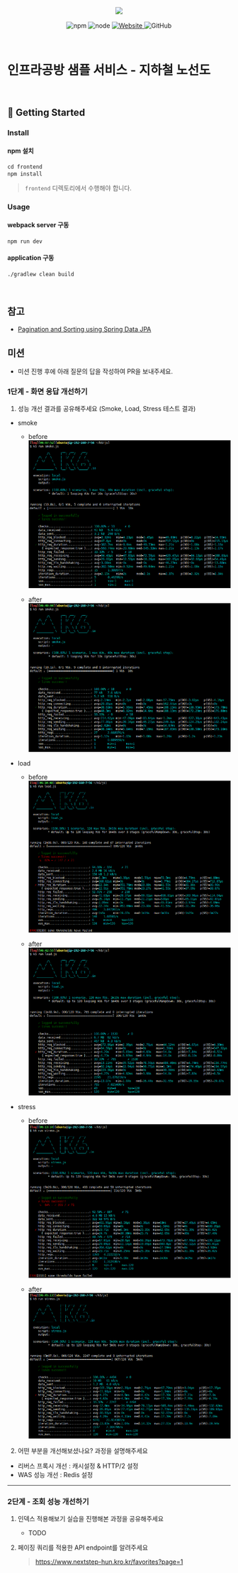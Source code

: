 <p align="center">
    <img width="200px;" src="https://raw.githubusercontent.com/woowacourse/atdd-subway-admin-frontend/master/images/main_logo.png"/>
</p>
<p align="center">
  <img alt="npm" src="https://img.shields.io/badge/npm-%3E%3D%205.5.0-blue">
  <img alt="node" src="https://img.shields.io/badge/node-%3E%3D%209.3.0-blue">
  <a href="https://edu.nextstep.camp/c/R89PYi5H" alt="nextstep atdd">
    <img alt="Website" src="https://img.shields.io/website?url=https%3A%2F%2Fedu.nextstep.camp%2Fc%2FR89PYi5H">
  </a>
  <img alt="GitHub" src="https://img.shields.io/github/license/next-step/atdd-subway-service">
</p>

<br>

# 인프라공방 샘플 서비스 - 지하철 노선도

<br>

## 🚀 Getting Started

### Install
#### npm 설치
```
cd frontend
npm install
```
> `frontend` 디렉토리에서 수행해야 합니다.

### Usage
#### webpack server 구동
```
npm run dev
```
#### application 구동
```
./gradlew clean build
```
<br>

## 참고
- [Pagination and Sorting using Spring Data JPA](https://www.baeldung.com/spring-data-jpa-pagination-sorting)

## 미션

* 미션 진행 후에 아래 질문의 답을 작성하여 PR을 보내주세요.

### 1단계 - 화면 응답 개선하기
1. 성능 개선 결과를 공유해주세요 (Smoke, Load, Stress 테스트 결과)
- smoke
    - before
    ![before](src/test/resources/k6/result/before/smoke.png)
    
    - after
    ![after](src/test/resources/k6/result/after/smoke.png)
- load
    - before
    ![before](src/test/resources/k6/result/before/load.png)
    
    - after
    ![after](src/test/resources/k6/result/after/load.png)
- stress
    - before
    ![before](src/test/resources/k6/result/before/stress.png)
    
    - after
    ![after](src/test/resources/k6/result/after/stress.png)

2. 어떤 부분을 개선해보셨나요? 과정을 설명해주세요
- 리버스 프록시 개선 : 캐시설정 & HTTP/2 설정
- WAS 성능 개선 : Redis 설정
---

### 2단계 - 조회 성능 개선하기
1. 인덱스 적용해보기 실습을 진행해본 과정을 공유해주세요
    - TODO

2. 페이징 쿼리를 적용한 API endpoint를 알려주세요
    > https://www.nextstep-hun.kro.kr/favorites?page=1
